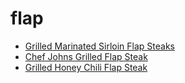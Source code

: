 # flap

 * [Grilled Marinated Sirloin Flap Steaks](../index/g/grilled-marinated-sirloin-flap-steaks-350252.json)
 * [Chef Johns Grilled Flap Steak](../index/c/chef-johns-grilled-flap-steak.json)
 * [Grilled Honey Chili Flap Steak](../index/g/grilled-honey-chili-flap-steak.json)
